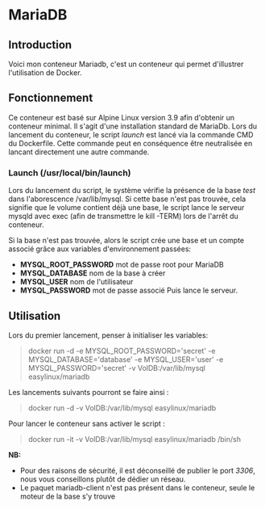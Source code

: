 # MariaDB

## Introduction
Voici mon conteneur Mariadb, c'est un conteneur qui permet d'illustrer l'utilisation de Docker.

## Fonctionnement
Ce conteneur est basé sur Alpine Linux version 3.9 afin d'obtenir un conteneur minimal. 
Il s'agit d'une installation standard de MariaDb.
Lors du lancement du conteneur, le script *launch* est lancé via la commande CMD du Dockerfile. Cette commande peut en conséquence être neutralisée en lancant directement une autre commande.

### Launch (/usr/local/bin/launch)
Lors du lancement du script, le système vérifie la présence de la base *test* dans l'aborescence /var/lib/mysql. 
Si cette base n'est pas trouvée, cela signifie que le volume contient déjà une base, le script lance le serveur mysqld avec exec (afin de transmettre le kill -TERM) lors de l'arrêt du conteneur.

Si la base n'est pas trouvée, alors le script crée une base et un compte associé grâce aux variables d'environnement passées:
* **MYSQL_ROOT_PASSWORD**    mot de passe root pour MariaDB
* **MYSQL_DATABASE**         nom de la base à créer
* **MYSQL_USER**             nom de l'utilisateur
* **MYSQL_PASSWORD**         mot de passe associé
Puis lance le serveur.

## Utilisation

Lors du premier lancement, penser à initialiser les variables:
> docker run -d -e MYSQL_ROOT_PASSWORD='secret' -e MYSQL_DATABASE='database' -e MYSQL_USER='user' -e MYSQL_PASSWORD='secret' -v VolDB:/var/lib/mysql easylinux/mariadb

Les lancements suivants pourront se faire ainsi :
> docker run -d -v VolDB:/var/lib/mysql easylinux/mariadb

Pour lancer le conteneur sans activer le script :
> docker run -it -v VolDB:/var/lib/mysql easylinux/mariadb /bin/sh
  
**NB:** 
* Pour des raisons de sécurité, il est déconseillé de publier le port *3306*, nous vous conseillons plutôt de dédier un réseau.
* Le paquet mariadb-client n'est pas présent dans le conteneur, seule le moteur de la base s'y trouve
